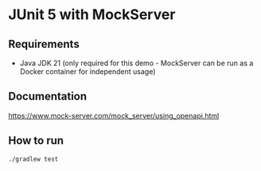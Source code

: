 # JUnit 5 with MockServer

## Requirements

- Java JDK 21 (only required for this demo - MockServer can be run as a Docker container for independent usage)

## Documentation

https://www.mock-server.com/mock_server/using_openapi.html

## How to run

```bash
./gradlew test
```